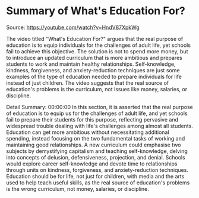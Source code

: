 # Summary of What's Education For?

Source: https://youtube.com/watch?v=HndV87XpkWg

The video titled "What's Education For?" argues that the real purpose of education is to equip individuals for the challenges of adult life, yet schools fail to achieve this objective. The solution is not to spend more money, but to introduce an updated curriculum that is more ambitious and prepares students to work and maintain healthy relationships. Self-knowledge, kindness, forgiveness, and anxiety-reduction techniques are just some examples of the type of education needed to prepare individuals for life instead of just children. The video suggests that the real source of education's problems is the curriculum, not issues like money, salaries, or discipline.

Detail Summary: 
00:00:00
In this section, it is asserted that the real purpose of education is to equip us for the challenges of adult life, and yet schools fail to prepare their students for this purpose, reflecting pervasive and widespread trouble dealing with life's challenges among almost all students. Education can get more ambitious without necessitating additional spending, instead focusing on the two fundamental tasks of working and maintaining good relationships. A new curriculum could emphasise two subjects by demystifying capitalism and teaching self-knowledge, delving into concepts of delusion, defensiveness, projection, and denial. Schools would explore career self-knowledge and devote time to relationships through units on kindness, forgiveness, and anxiety-reduction techniques. Education should be for life, not just for children, with media and the arts used to help teach useful skills, as the real source of education's problems is the wrong curriculum, not money, salaries, or discipline.

